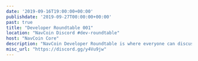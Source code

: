 ```yaml
---
date: '2019-09-16T19:00:00+00:00'
publishdate: '2019-09-27T00:00:00+00:00'
past: true
title: "Developer Roundtable 001"
location: "NavCoin Discord #dev-roundtable"
host: "NavCoin Core"
description: "NavCoin Developer Roundtable is where everyone can discuss what's going on in the project on a predominately core level, and everyone is welcome to discuss topics not limited to : Coding, Protocols, Testing, GitHub issues and PR's. The roundtables will be held at 7pm GMT on the third Monday of every month on the NavCoin Discord server, channel #dev-roundtable."
misc_url: "https://discord.gg/y4Vu9jw"
---
```

